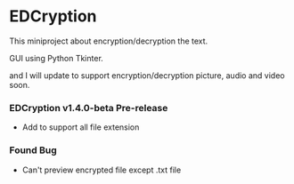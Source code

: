 # EDCryption

This miniproject about encryption/decryption the text.

GUI using Python Tkinter.

and I will update to support encryption/decryption picture, audio and video soon.

### EDCryption v1.4.0-beta Pre-release

- Add to support all file extension

### Found Bug

- Can't preview encrypted file except .txt file
